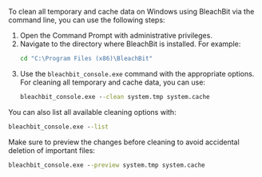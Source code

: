 To clean all temporary and cache data on Windows using BleachBit via the command line, you can use the following steps:

1. Open the Command Prompt with administrative privileges.
2. Navigate to the directory where BleachBit is installed. For example:
   ```cmd
   cd "C:\Program Files (x86)\BleachBit"
   ```
3. Use the `bleachbit_console.exe` command with the appropriate options. For cleaning all temporary and cache data, you can use:
   ```cmd
   bleachbit_console.exe --clean system.tmp system.cache
   ```

You can also list all available cleaning options with:
```cmd
bleachbit_console.exe --list
```

Make sure to preview the changes before cleaning to avoid accidental deletion of important files:
```cmd
bleachbit_console.exe --preview system.tmp system.cache
```


